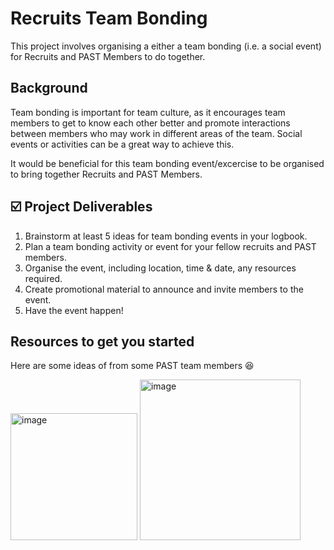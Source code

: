 # Recruits Team Bonding
This project involves organising a either a team bonding (i.e. a social event) for Recruits and PAST Members to do together. 

## Background
Team bonding is important for team culture, as it encourages team members to get to know each other better and promote interactions between members who may work in different areas of the team. Social events or activities can be a great way to achieve this.

It would be beneficial for this team bonding event/excercise to be organised to bring together Recruits and PAST Members.

## ☑️ Project Deliverables
1. Brainstorm at least 5 ideas for team bonding events in your logbook.
2. Plan a team bonding activity or event for your fellow recruits and PAST members.
3. Organise the event, including location, time & date, any resources required.
4. Create promotional material to announce and invite members to the event.
5. Have the event happen!

## Resources to get you started
Here are some ideas of from some PAST team members 😆

<img width="203" alt="image" src="https://github.com/user-attachments/assets/388b1a2b-2b36-4e03-bdae-0abf77c24da0" />
<img width="257" alt="image" src="https://github.com/user-attachments/assets/6dc63970-2be8-4223-ac1f-6bacdede01a5" />
